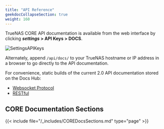 ```yaml
---
title: "API Reference"
geekdocCollapseSection: true
weight: 160
---
```


TrueNAS CORE API documentation is available from the web interface by clicking **<i class="material-icons" aria-hidden="true" title="Settings">settings</i>&nbsp;> API Keys > DOCS**.

![SettingsAPIKeys](/images/CORE/12.0/SettingsAPIKeysDocsButton.png "API Docs location")

Alternately, append `/api/docs/` to your TrueNAS hostname or IP address in a browser to go directly to the API documentation.

For convenience, static builds of the current 2.0 API documentation stored on the Docs Hub:
* [Websocket Protocol](/api/websocket.html)
* [RESTful](/api/rest.html)

## CORE Documentation Sections

{{< include file="/_includes/COREDocsSections.md" type="page" >}}

